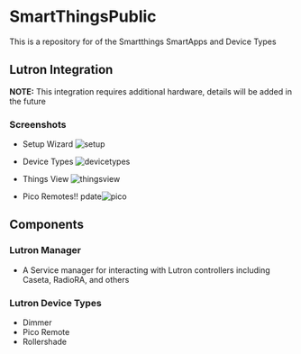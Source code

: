 # SmartThingsPublic

This is a repository for of the Smartthings SmartApps and Device Types

## Lutron Integration

**NOTE:** This integration requires additional hardware, details will be added in the future

### Screenshots
* Setup Wizard
    ![setup](./img/setup.png)

* Device Types
    ![devicetypes](./img/DeviceTypes.png)

* Things View
    ![thingsview](./img/thingsview.png)

* Pico Remotes!!
    pdate![pico](./img/pico.png)

## Components

### Lutron Manager

  - A Service manager for interacting with Lutron controllers including Caseta, RadioRA, and others
  
### Lutron Device Types

  - Dimmer
  - Pico Remote
  - Rollershade
  
